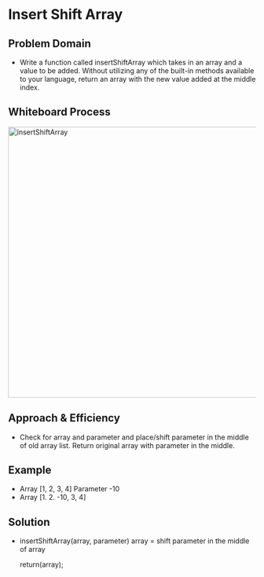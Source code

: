 # Insert Shift Array

## Problem Domain

- Write a function called insertShiftArray which takes in an array and a value to be added. Without utilizing any of the built-in methods available to your language, return an array with the new value added at the middle index.

## Whiteboard Process

<img width="551" alt="insertShiftArray" src="https://user-images.githubusercontent.com/120413183/229999759-c45e88d0-59ad-4452-9343-ebc97131b337.png">

## Approach & Efficiency

- Check for array and parameter and place/shift parameter in the middle of old array list. Return original array with parameter in the middle.

## Example

- Array [1, 2, 3, 4]     Parameter -10
- Array [1. 2. -10, 3, 4]

## Solution

- insertShiftArray(array, parameter)
    array = shift parameter in the middle of array
    
    return(array);
